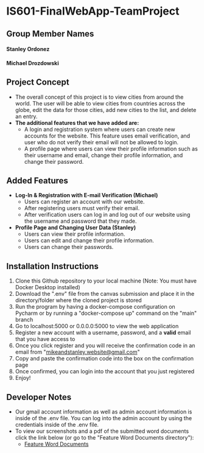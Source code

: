 # IS601-FinalWebApp-TeamProject

## Group Member Names
#### Stanley Ordonez
#### Michael Drozdowski

## Project Concept
* The overall concept of this project is to view cities from around the world. The user will be able to view cities from countries across the globe, edit the data for those cities, add new cities to the list, and delete an entry.
* **The additional features that we have added are:**
    * A login and registration system where users can create new accounts for the website. This feature uses email verification, and user who do not verify their email will not be allowed to login.
    * A profile page where users can view their profile information such as their username and email, change their profile information, and change their password.
  
## Added Features
* **Log-In & Registration with E-mail Verification (Michael)**
  * Users can register an account with our website.
  * After registering users must verify their email.
  * After verification users can log in and log out of our website using the username and password that they made.
* **Profile Page and Changing User Data (Stanley)**
  * Users can view their profile information.
  * Users can edit and change their profile information.
  * Users can change their passwords.
  
## Installation Instructions
1. Clone this Github repository to your local machine (Note: You must have Docker Desktop installed)
2. Download the ".env" file from the canvas submission and place it in the directory/folder where the cloned project is stored
3. Run the program by having a docker-compose configuration on Pycharm or by running a "docker-compose up" command on the "main" branch
4. Go to localhost:5000 or 0.0.0.0:5000 to view the web application
5. Register a new account with a username, password, and a **valid** email that you have access to
6. Once you click register and you will receive the confirmation code in an email from "mikeandstanley.website@gmail.com"
7. Copy and paste the confirmation code into the box on the confirmation page
8. Once confirmed, you can login into the account that you just registered 
9. Enjoy!

## Developer Notes
* Our gmail account information as well as admin account information is inside of the .env file. You can log into the admin account by using the credentials inside of the .env file.
* To view our screenshots and a pdf of the submitted word documents click the link below (or go to the "Feature Word Documents directory"):
    * [Feature Word Documents](/Feature%20Word%20Documents)